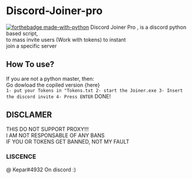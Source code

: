 # Discord-Joiner-pro
[![forthebadge made-with-python](http://ForTheBadge.com/images/badges/made-with-python.svg)](https://www.python.org/)
Discord Joiner Pro , is a discord python based script, <br>
to mass invite users (Work with tokens) to instant <br>
join a specific server

## How To use?
If you are not a python master, then: <br>
Go dowload the copiled version {here} <br>
` 1- put your Tokens in "Tokens.txt
  2- start the Joiner.exe
  3- Insert the discord invite
  4- Press ENTER
`
DONE!

## DISCLAMER
THIS DO NOT SUPPORT PROXY!!! <br>
I AM NOT RESPONSABLE OF ANY BANS <br>
IF YOU OR TOKENS GET BANNED, NOT MY FAULT

### LISCENCE
@ Kepar#4932 On discord :)
